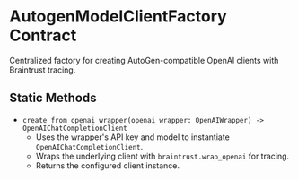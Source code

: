 # AutogenModelClientFactory Contract

Centralized factory for creating AutoGen-compatible OpenAI clients with Braintrust tracing.

## Static Methods
- `create_from_openai_wrapper(openai_wrapper: OpenAIWrapper) -> OpenAIChatCompletionClient`
  - Uses the wrapper's API key and model to instantiate `OpenAIChatCompletionClient`.
  - Wraps the underlying client with `braintrust.wrap_openai` for tracing.
  - Returns the configured client instance.
